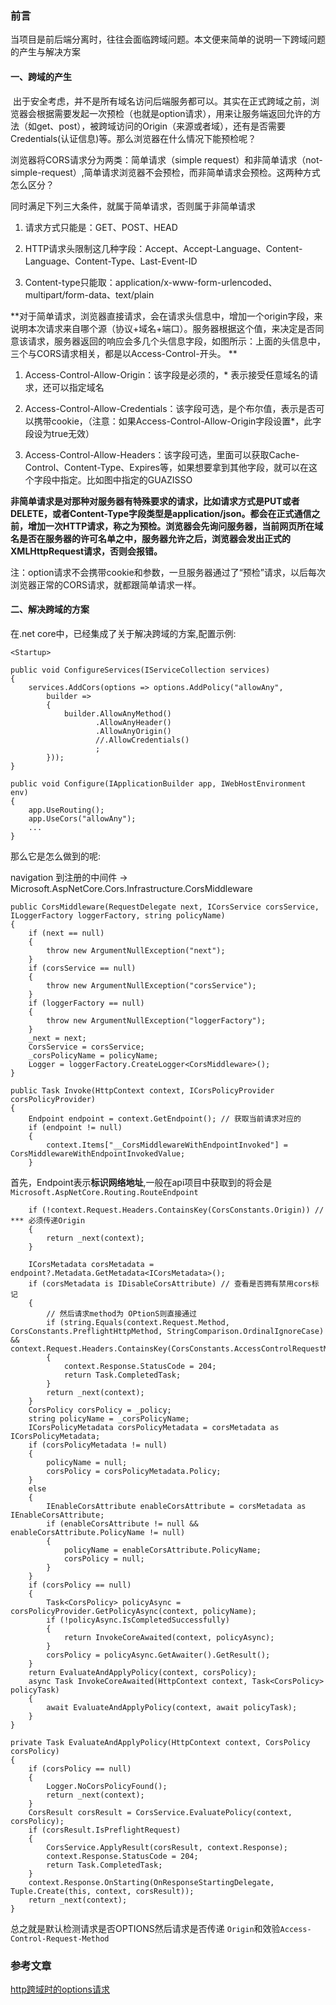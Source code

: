 
### 前言 ###

当项目是前后端分离时，往往会面临跨域问题。本文便来简单的说明一下跨域问题的产生与解决方案

#### 一、跨域的产生 ####

   出于安全考虑，并不是所有域名访问后端服务都可以。其实在正式跨域之前，浏览器会根据需要发起一次预检（也就是option请求），用来让服务端返回允许的方法（如get、post），被跨域访问的Origin（来源或者域），还有是否需要Credentials(认证信息)等。那么浏览器在什么情况下能预检呢？

  浏览器将CORS请求分为两类：简单请求（simple request）和非简单请求（not-simple-request）,简单请求浏览器不会预检，而非简单请求会预检。这两种方式怎么区分？

同时满足下列三大条件，就属于简单请求，否则属于非简单请求

1. 请求方式只能是：GET、POST、HEAD

2. HTTP请求头限制这几种字段：Accept、Accept-Language、Content-Language、Content-Type、Last-Event-ID

3. Content-type只能取：application/x-www-form-urlencoded、multipart/form-data、text/plain

**对于简单请求，浏览器直接请求，会在请求头信息中，增加一个origin字段，来说明本次请求来自哪个源（协议+域名+端口）。服务器根据这个值，来决定是否同意该请求，服务器返回的响应会多几个头信息字段，如图所示：上面的头信息中，三个与CORS请求相关，都是以Access-Control-开头。
**
1. Access-Control-Allow-Origin：该字段是必须的，* 表示接受任意域名的请求，还可以指定域名

2. Access-Control-Allow-Credentials：该字段可选，是个布尔值，表示是否可以携带cookie，（注意：如果Access-Control-Allow-Origin字段设置*，此字段设为true无效）

3. Access-Control-Allow-Headers：该字段可选，里面可以获取Cache-Control、Content-Type、Expires等，如果想要拿到其他字段，就可以在这个字段中指定。比如图中指定的GUAZISSO

**非简单请求是对那种对服务器有特殊要求的请求，比如请求方式是PUT或者DELETE，或者Content-Type字段类型是application/json。都会在正式通信之前，增加一次HTTP请求，称之为预检。浏览器会先询问服务器，当前网页所在域名是否在服务器的许可名单之中，服务器允许之后，浏览器会发出正式的XMLHttpRequest请求，否则会报错。**

注：option请求不会携带cookie和参数，一旦服务器通过了“预检”请求，以后每次浏览器正常的CORS请求，就都跟简单请求一样。

#### 二、解决跨域的方案 ####

  在.net core中，已经集成了关于解决跨域的方案,配置示例:

	<Startup>

    public void ConfigureServices(IServiceCollection services)
    {
		services.AddCors(options => options.AddPolicy("allowAny",
            builder =>
            {
                builder.AllowAnyMethod()
                       .AllowAnyHeader()
                       .AllowAnyOrigin()
                       //.AllowCredentials()
                       ;
            }));
	}

	public void Configure(IApplicationBuilder app, IWebHostEnvironment env)
    {
		app.UseRouting();
		app.UseCors("allowAny");
		...
	}

那么它是怎么做到的呢:

navigation 到注册的中间件 -> Microsoft.AspNetCore.Cors.Infrastructure.CorsMiddleware

	public CorsMiddleware(RequestDelegate next, ICorsService corsService, ILoggerFactory loggerFactory, string policyName)
	{
		if (next == null)
		{
			throw new ArgumentNullException("next");
		}
		if (corsService == null)
		{
			throw new ArgumentNullException("corsService");
		}
		if (loggerFactory == null)
		{
			throw new ArgumentNullException("loggerFactory");
		}
		_next = next;
		CorsService = corsService;
		_corsPolicyName = policyName;
		Logger = loggerFactory.CreateLogger<CorsMiddleware>();
	}

	public Task Invoke(HttpContext context, ICorsPolicyProvider corsPolicyProvider)
	{
		Endpoint endpoint = context.GetEndpoint(); // 获取当前请求对应的
		if (endpoint != null)
		{
			context.Items["__CorsMiddlewareWithEndpointInvoked"] = CorsMiddlewareWithEndpointInvokedValue;
		}

  首先，Endpoint表示**标识网络地址**,一般在api项目中获取到的将会是`Microsoft.AspNetCore.Routing.RouteEndpoint`

		if (!context.Request.Headers.ContainsKey(CorsConstants.Origin)) // *** 必须传递Origin
		{
			return _next(context);
		}

		ICorsMetadata corsMetadata = endpoint?.Metadata.GetMetadata<ICorsMetadata>();
		if (corsMetadata is IDisableCorsAttribute) // 查看是否拥有禁用cors标记
		{
			// 然后请求method为 OPtionS则直接通过
			if (string.Equals(context.Request.Method, CorsConstants.PreflightHttpMethod, StringComparison.OrdinalIgnoreCase) && context.Request.Headers.ContainsKey(CorsConstants.AccessControlRequestMethod))
			{
				context.Response.StatusCode = 204;
				return Task.CompletedTask;
			}
			return _next(context);
		}
		CorsPolicy corsPolicy = _policy;
		string policyName = _corsPolicyName;
		ICorsPolicyMetadata corsPolicyMetadata = corsMetadata as ICorsPolicyMetadata;
		if (corsPolicyMetadata != null)
		{
			policyName = null;
			corsPolicy = corsPolicyMetadata.Policy;
		}
		else
		{
			IEnableCorsAttribute enableCorsAttribute = corsMetadata as IEnableCorsAttribute;
			if (enableCorsAttribute != null && enableCorsAttribute.PolicyName != null)
			{
				policyName = enableCorsAttribute.PolicyName;
				corsPolicy = null;
			}
		}
		if (corsPolicy == null)
		{
			Task<CorsPolicy> policyAsync = corsPolicyProvider.GetPolicyAsync(context, policyName);
			if (!policyAsync.IsCompletedSuccessfully)
			{
				return InvokeCoreAwaited(context, policyAsync);
			}
			corsPolicy = policyAsync.GetAwaiter().GetResult();
		}
		return EvaluateAndApplyPolicy(context, corsPolicy);
		async Task InvokeCoreAwaited(HttpContext context, Task<CorsPolicy> policyTask)
		{
			await EvaluateAndApplyPolicy(context, await policyTask);
		}
	}

	private Task EvaluateAndApplyPolicy(HttpContext context, CorsPolicy corsPolicy)
	{
		if (corsPolicy == null)
		{
			Logger.NoCorsPolicyFound();
			return _next(context);
		}
		CorsResult corsResult = CorsService.EvaluatePolicy(context, corsPolicy);
		if (corsResult.IsPreflightRequest)
		{
			CorsService.ApplyResult(corsResult, context.Response);
			context.Response.StatusCode = 204;
			return Task.CompletedTask;
		}
		context.Response.OnStarting(OnResponseStartingDelegate, Tuple.Create(this, context, corsResult));
		return _next(context);
	}

总之就是默认检测请求是否OPTIONS然后请求是否传递 `Origin`和效验`Access-Control-Request-Method`

### 参考文章 ###

[http跨域时的options请求](https://www.jianshu.com/p/5cf82f092201?tdsourcetag=s_pctim_aiomsg)
